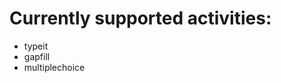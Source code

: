 <h1>Currently supported activities:</h1>
<ul>
  <li>typeit</li>
  <li>gapfill</li>
  <li>multiplechoice</li>
</ul>